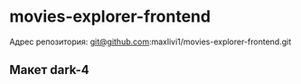 # movies-explorer-frontend

Адрес репозитория: git@github.com:maxlivi1/movies-explorer-frontend.git

## Макет dark-4
